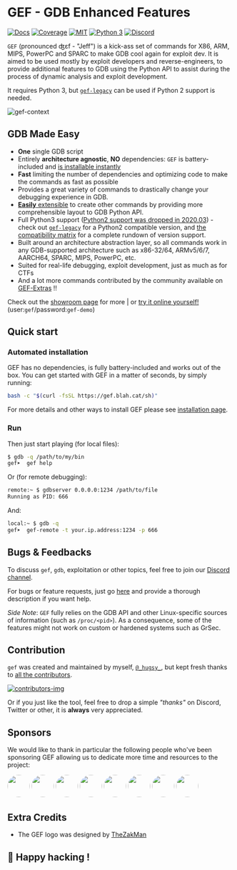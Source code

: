 # GEF - GDB Enhanced Features #

[![Docs](https://img.shields.io/badge/Documentation-blue.svg)](https://hugsy.github.io/gef/) [![Coverage](https://img.shields.io/badge/Coverage-purple.svg)](https://hugsy.github.io/gef/coverage/) [![MIT](https://img.shields.io/packagist/l/doctrine/orm.svg?maxAge=2592000?style=plastic)](https://github.com/hugsy/gef/blob/main/LICENSE) [![Python 3](https://img.shields.io/badge/Python-3-green.svg)](https://github.com/hugsy/gef/) [![Discord](https://img.shields.io/badge/Discord-GDB--GEF-yellow)](https://discord.gg/HCS8Hg7)

`GEF` (pronounced ʤɛf - "Jeff") is a kick-ass set of commands for X86, ARM, MIPS, PowerPC and SPARC
to make GDB cool again for exploit dev. It is aimed to be used mostly by exploit developers and
reverse-engineers, to provide additional features to GDB using the Python API to assist during the
process of dynamic analysis and exploit development.

It requires Python 3, but [`gef-legacy`](https://github.com/hugsy/gef-legacy) can be used if Python
2 support is needed.

![gef-context](https://i.imgur.com/E3EuQPs.png)

## GDB Made Easy

* **One** single GDB script
* Entirely **architecture agnostic**, **NO** dependencies: `GEF` is battery-included and [is
  installable instantly](https://hugsy.github.io/gef/#setup)
* **Fast** limiting the number of dependencies and optimizing code to make the commands as fast as
  possible
* Provides a great variety of commands to drastically change your debugging experience in GDB.
* [**Easily** extensible](https://hugsy.github.io/gef/api/) to create other commands by providing
  more comprehensible layout to GDB Python API.
* Full Python3 support ([Python2 support was dropped in
  2020.03](https://github.com/hugsy/gef/releases/tag/2020.03)) - check out
  [`gef-legacy`](https://github.com/hugsy/gef-legacy) for a Python2 compatible version, and [the
  compatibility matrix](/docs/compat.md) for a complete rundown of version support.
* Built around an architecture abstraction layer, so all commands work in any GDB-supported
  architecture such as x86-32/64, ARMv5/6/7, AARCH64, SPARC, MIPS, PowerPC, etc.
* Suited for real-life debugging, exploit development, just as much as for CTFs
* And a lot more commands contributed by the community available on [GEF-Extras](https://github.com/hugsy/gef-extras) !!

Check out the [showroom page](https://hugsy.github.io/gef/screenshots/) for more | or [try it online
yourself!](https://demo.gef.blah.cat) (user:`gef`/password:`gef-demo`)


## Quick start

### Automated installation

GEF has no dependencies, is fully battery-included and works out of the box. You can get started
with GEF in a matter of seconds, by simply running:

```bash
bash -c "$(curl -fsSL https://gef.blah.cat/sh)"
```

For more details and other ways to install GEF please see [installation
page](https://hugsy.github.io/gef/install/).


### Run

Then just start playing (for local files):

```bash
$ gdb -q /path/to/my/bin
gef➤  gef help
```

Or (for remote debugging):

```bash
remote:~ $ gdbserver 0.0.0.0:1234 /path/to/file
Running as PID: 666
```

And:

```bash
local:~ $ gdb -q
gef➤  gef-remote -t your.ip.address:1234 -p 666
```


## Bugs & Feedbacks ##

To discuss `gef`, `gdb`, exploitation or other topics, feel free to join our [Discord
channel](https://discord.gg/HCS8Hg7).

For bugs or feature requests, just go [here](https://github.com/hugsy/gef/issues) and provide a
thorough description if you want help.

_Side Note_: `GEF` fully relies on the GDB API and other Linux-specific sources of information (such
as `/proc/<pid>`). As a consequence, some of the features might not work on custom or hardened
systems such as GrSec.

## Contribution ##

`gef` was created and maintained by myself, [`@_hugsy_`](https://twitter.com/_hugsy_), but kept
fresh thanks to [all the contributors](https://github.com/hugsy/gef/graphs/contributors).

[ ![contributors-img](https://contrib.rocks/image?repo=hugsy/gef) ](https://github.com/hugsy/gef/graphs/contributors)

Or if you just like the tool, feel free to drop a simple *"thanks"* on Discord, Twitter or other, it
is **always** very appreciated.

## Sponsors ##

We would like to thank in particular the following people who've been sponsoring GEF allowing us to
dedicate more time and resources to the project:

[<img src="https://github.com/nkaretnikov.png" height="50px" width="50px" style="border-radius: 50%">](https://github.com/nkaretnikov)
[<img src="https://github.com/R3zk0n.png" height="50px" width="50px" style="border-radius: 50%">](https://github.com/r3zk0n)
[<img src="https://github.com/merces.png" height="50px" width="50px" style="border-radius: 50%">](https://github.com/merces)
[<img src="https://github.com/nbars.png" height="50px" width="50px" style="border-radius: 50%">](https://github.com/nbars)
[<img src="https://github.com/maycon.png" height="50px" width="50px" style="border-radius: 50%">](https://github.com/maycon)
[<img src="https://github.com/jespinhara.png" height="50px" width="50px" style="border-radius: 50%">](https://github.com/jespinhara)
[<img src="https://github.com/therealdreg.png" height="50px" width="50px" style="border-radius: 50%">](https://github.com/therealdreg)
[<img src="https://github.com/mikesart.png" height="50px" width="50px" style="border-radius: 50%">](https://github.com/mikesart)


## Extra Credits

- The GEF logo was designed by [TheZakMan](https://twitter.com/thezakman)


## 🍺 Happy hacking !
